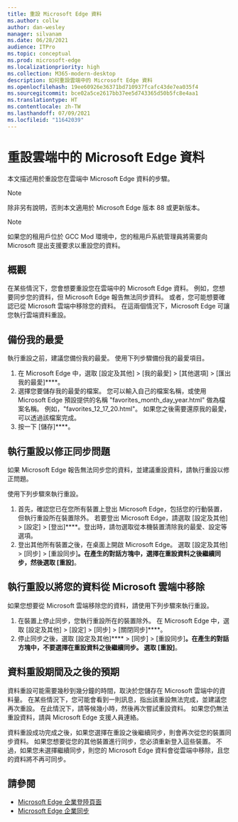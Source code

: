 ```yaml
---
title: 重設 Microsoft Edge 資料
ms.author: collw
author: dan-wesley
manager: silvanam
ms.date: 06/28/2021
audience: ITPro
ms.topic: conceptual
ms.prod: microsoft-edge
ms.localizationpriority: high
ms.collection: M365-modern-desktop
description: 如何重設雲端中的 Microsoft Edge 資料
ms.openlocfilehash: 19ee60926e36371bd710937fcafc43de7ea035f4
ms.sourcegitcommit: bce02a5ce2617bb37ee5d743365d50b5fc8e4aa1
ms.translationtype: HT
ms.contentlocale: zh-TW
ms.lasthandoff: 07/09/2021
ms.locfileid: "11642039"
---
```

# <a name="reset-microsoft-edge-data-in-the-cloud"></a>重設雲端中的 Microsoft Edge 資料

本文描述用於重設您在雲端中 Microsoft Edge 資料的步驟。

> [!NOTE]
> 除非另有說明，否則本文適用於 Microsoft Edge 版本 88 或更新版本。

> [!NOTE]
> 如果您的租用戶位於 GCC Mod 環境中，您的租用戶系統管理員將需要向 Microsoft 提出支援要求以重設您的資料。

## <a name="overview"></a>概觀

在某些情況下，您會想要重設您在雲端中的 Microsoft Edge 資料。 例如，您想要同步您的資料，但 Microsoft Edge 報告無法同步資料。 或者，您可能想要確認已從 Microsoft 雲端中移除您的資料。 在這兩個情況下，Microsoft Edge 可讓您執行雲端資料重設。

## <a name="back-up-your-favorites"></a>備份我的最愛

執行重設之前，建議您備份我的最愛。 使用下列步驟備份我的最愛項目。

1. 在 Microsoft Edge 中，選取 [設定及其他] > [我的最愛] > [其他選項] > [匯出我的最愛]****。
2. 選擇您要儲存我的最愛的檔案。 您可以輸入自己的檔案名稱，或使用 Microsoft Edge 預設提供的名稱 "favorites_month_day_year.html" 做為檔案名稱。 例如，"favorites_12_17_20.html"。 如果您之後需要還原我的最愛，可以透過該檔案完成。
3. 按一下 [儲存]****。

## <a name="perform-a-reset-to-fix-a-synchronization-problem"></a>執行重設以修正同步問題

如果 Microsoft Edge 報告無法同步您的資料，並建議重設資料，請執行重設以修正問題。

使用下列步驟來執行重設。

1. 首先，確認您已在您所有裝置上登出 Microsoft Edge，包括您的行動裝置，但執行重設所在裝置除外。 若要登出 Microsoft Edge，請選取 [設定及其他] > [設定] > [登出]****。登出時，請勿選取從本機裝置清除我的最愛、設定等選項。
2. 登出其他所有裝置之後，在桌面上開啟 Microsoft Edge。 選取 [設定及其他] > [同步] > [重設同步]****。在產生的對話方塊中，選擇在重設資料之後繼續同步，然後選取 [重設]****。

## <a name="perform-a-reset-to-remove-your-data-from-microsofts-cloud"></a>執行重設以將您的資料從 Microsoft 雲端中移除

如果您想要從 Microsoft 雲端移除您的資料，請使用下列步驟來執行重設。

1. 在裝置上停止同步，您執行重設所在的裝置除外。  在 Microsoft Edge 中，選取 [設定及其他] > [設定] > [同步] > [關閉同步]****。  
2. 停止同步之後，選取 [設定及其他]**** > [同步] > [重設同步]****。在產生的對話方塊中，不要選擇在重設資料之後繼續同步。 選取 [重設]****。

## <a name="what-to-expect-during-and-after-a-data-reset"></a>資料重設期間及之後的預期

資料重設可能需要幾秒到幾分鐘的時間，取決於您儲存在 Microsoft 雲端中的資料量。 在某些情況下，您可能會看到一則訊息，指出該重設無法完成，並建議您再次重設。 在此情況下，請等候幾小時，然後再次嘗試重設資料。 如果您仍無法重設資料，請與 Microsoft Edge 支援人員連絡。

資料重設成功完成之後，如果您選擇在重設之後繼續同步，則會再次從您的裝置同步資料。 如果您想要從您的其他裝置進行同步，您必須重新登入這些裝置。 不過，如果您未選擇繼續同步，則您的 Microsoft Edge 資料會從雲端中移除，且您的資料將不再可同步。

## <a name="see-also"></a>請參閱

- [Microsoft Edge 企業登陸頁面](https://aka.ms/EdgeEnterprise)
- [Microsoft Edge 企業同步](microsoft-edge-enterprise-sync.md)